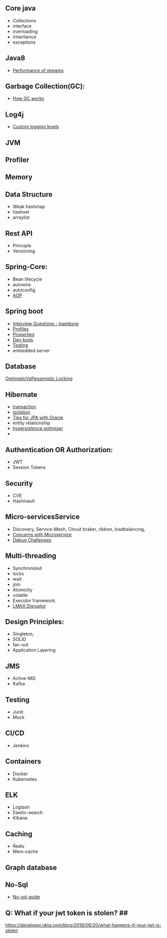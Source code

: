## Core java
* Collections
* interface
* overloading 
* inheritance 
* exceptions 


## Java8 
* [Performance of streams](https://jaxenter.com/java-performance-tutorial-how-fast-are-the-java-8-streams-118830.html)

## Garbage Collection(GC): 
* [How GC works](https://www.freecodecamp.org/news/garbage-collection-in-java-what-is-gc-and-how-it-works-in-the-jvm/)

## Log4j
 * [Custom logging levels](https://logging.apache.org/log4j/2.x/manual/customloglevels.html)

## JVM

## Profiler

## Memory

## Data Structure
* Weak hashmap
* hashset
* arraylist


## Rest API 
* Principle
* Versioning


## Spring-Core: 
* Bean lifecycle
* autowire
* autoconfig
* [AOP](https://www.baeldung.com/spring-aop-pointcut-tutorial)

## Spring boot 
  * [Interview Questions - baeldung](https://www.baeldung.com/spring-boot-interview-questions) 
  * [Profiles](https://www.baeldung.com/spring-profiles)
  * [Properties](https://www.baeldung.com/properties-with-spring) 
  * [Dev-tools](https://www.baeldung.com/spring-boot-devtools) 
  * [Testing](https://www.baeldung.com/spring-boot-testing)  
  * embedded server


## Database
[OptimisticVsPessimistic Locking](https://vladmihalcea.com/optimistic-vs-pessimistic-locking/)

## Hibernate
 * [transaction](https://dzone.com/articles/spring-boot-transactions-tutorial-understanding-tr#:~:text=Transaction%20propagation%20indicates%20if%20any,have%20a%20transaction%20created%20already)
 * [isolation](https://www.geeksforgeeks.org/transaction-isolation-levels-dbms/)
 * [Tips for JPA with Oracle](https://vladmihalcea.com/tips-oracle-jpa-hibernate/)
 * entity relationship
 * [hypersistence optimizer](https://vladmihalcea.com/hypersistence-optimizer/)
 *

## Authentication OR Authorization:
* JWT
* Session Tokens

## Security 
* CVE
* Hashivault


## Micro-servicesService 
 * Discovery, Service-Mesh, Circuit braker, ribbon, loadbalancing, 
 * [Concerns with Microservice](https://www.baeldung.com/cs/microservices-cross-cutting-concerns)
 * [Debug Challenges](https://thenewstack.io/tracing-why-logs-arent-enough-to-debug-your-microservices/)


## Multi-threading
*  Synchronized
*  locks
*  wait
*  join
*  Atomicity
*  volatile
*  Executor framework
*  [LMAX Disruptor](https://lmax-exchange.github.io/disruptor/)


## Design Principles: 
* Singleton,
* SOLID
* fan-out
* Application Layering

## JMS
* Active-MQ
* Kafka

## Testing
* Junit
* Mock

## CI/CD
* Jenkins

## Containers 
* Docker
* Kubernetes

## ELK
* Logtash
* Elastic-search
* Kibana


## Caching
* Redis
* Mem-cache


## Graph database

## No-Sql
* [No-sql guide](https://blog.nahurst.com/visual-guide-to-nosql-systems)

## Q: What if your jwt token is stolen? ## <br>
https://developer.okta.com/blog/2018/06/20/what-happens-if-your-jwt-is-stolen
